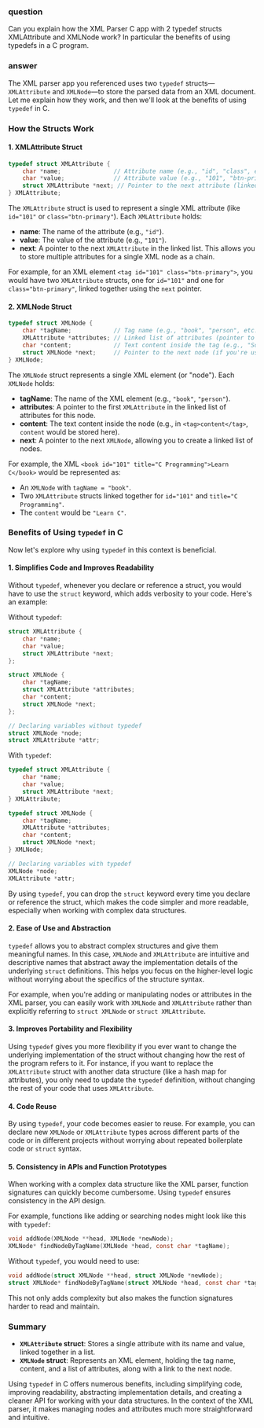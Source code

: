 ### question
Can you explain how the XML Parser C app with 2 typedef structs XMLAttribute and XMLNode work?  In particular the benefits of using typedefs in a C program.

### answer
The XML parser app you referenced uses two `typedef` structs—`XMLAttribute` and `XMLNode`—to store the parsed data from an XML document. Let me explain how they work, and then we'll look at the benefits of using `typedef` in C.

### How the Structs Work

#### 1. **XMLAttribute Struct**

```c
typedef struct XMLAttribute {
    char *name;               // Attribute name (e.g., "id", "class", etc.)
    char *value;              // Attribute value (e.g., "101", "btn-primary")
    struct XMLAttribute *next; // Pointer to the next attribute (linked list)
} XMLAttribute;
```

The `XMLAttribute` struct is used to represent a single XML attribute (like `id="101"` or `class="btn-primary"`). Each `XMLAttribute` holds:
- **name**: The name of the attribute (e.g., `"id"`).
- **value**: The value of the attribute (e.g., `"101"`).
- **next**: A pointer to the next `XMLAttribute` in the linked list. This allows you to store multiple attributes for a single XML node as a chain.

For example, for an XML element `<tag id="101" class="btn-primary">`, you would have two `XMLAttribute` structs, one for `id="101"` and one for `class="btn-primary"`, linked together using the `next` pointer.

#### 2. **XMLNode Struct**

```c
typedef struct XMLNode {
    char *tagName;            // Tag name (e.g., "book", "person", etc.)
    XMLAttribute *attributes; // Linked list of attributes (pointer to the first attribute)
    char *content;            // Text content inside the tag (e.g., "Some text here")
    struct XMLNode *next;     // Pointer to the next node (if you're using a linked list of nodes)
} XMLNode;
```

The `XMLNode` struct represents a single XML element (or "node"). Each `XMLNode` holds:
- **tagName**: The name of the XML element (e.g., `"book"`, `"person"`).
- **attributes**: A pointer to the first `XMLAttribute` in the linked list of attributes for this node.
- **content**: The text content inside the node (e.g., in `<tag>content</tag>`, `content` would be stored here).
- **next**: A pointer to the next `XMLNode`, allowing you to create a linked list of nodes.

For example, the XML `<book id="101" title="C Programming">Learn C</book>` would be represented as:
- An `XMLNode` with `tagName = "book"`.
- Two `XMLAttribute` structs linked together for `id="101"` and `title="C Programming"`.
- The `content` would be `"Learn C"`.

### Benefits of Using `typedef` in C

Now let's explore why using `typedef` in this context is beneficial.

#### 1. **Simplifies Code and Improves Readability**

Without `typedef`, whenever you declare or reference a struct, you would have to use the `struct` keyword, which adds verbosity to your code. Here's an example:

Without `typedef`:
```c
struct XMLAttribute {
    char *name;
    char *value;
    struct XMLAttribute *next;
};

struct XMLNode {
    char *tagName;
    struct XMLAttribute *attributes;
    char *content;
    struct XMLNode *next;
};

// Declaring variables without typedef
struct XMLNode *node;
struct XMLAttribute *attr;
```

With `typedef`:
```c
typedef struct XMLAttribute {
    char *name;
    char *value;
    struct XMLAttribute *next;
} XMLAttribute;

typedef struct XMLNode {
    char *tagName;
    XMLAttribute *attributes;
    char *content;
    struct XMLNode *next;
} XMLNode;

// Declaring variables with typedef
XMLNode *node;
XMLAttribute *attr;
```

By using `typedef`, you can drop the `struct` keyword every time you declare or reference the struct, which makes the code simpler and more readable, especially when working with complex data structures.

#### 2. **Ease of Use and Abstraction**

`typedef` allows you to abstract complex structures and give them meaningful names. In this case, `XMLNode` and `XMLAttribute` are intuitive and descriptive names that abstract away the implementation details of the underlying `struct` definitions. This helps you focus on the higher-level logic without worrying about the specifics of the structure syntax.

For example, when you're adding or manipulating nodes or attributes in the XML parser, you can easily work with `XMLNode` and `XMLAttribute` rather than explicitly referring to `struct XMLNode` or `struct XMLAttribute`.

#### 3. **Improves Portability and Flexibility**

Using `typedef` gives you more flexibility if you ever want to change the underlying implementation of the struct without changing how the rest of the program refers to it. For instance, if you want to replace the `XMLAttribute` struct with another data structure (like a hash map for attributes), you only need to update the `typedef` definition, without changing the rest of your code that uses `XMLAttribute`.

#### 4. **Code Reuse**

By using `typedef`, your code becomes easier to reuse. For example, you can declare new `XMLNode` or `XMLAttribute` types across different parts of the code or in different projects without worrying about repeated boilerplate code or `struct` syntax.

#### 5. **Consistency in APIs and Function Prototypes**

When working with a complex data structure like the XML parser, function signatures can quickly become cumbersome. Using `typedef` ensures consistency in the API design.

For example, functions like adding or searching nodes might look like this with `typedef`:

```c
void addNode(XMLNode **head, XMLNode *newNode);
XMLNode* findNodeByTagName(XMLNode *head, const char *tagName);
```

Without `typedef`, you would need to use:

```c
void addNode(struct XMLNode **head, struct XMLNode *newNode);
struct XMLNode* findNodeByTagName(struct XMLNode *head, const char *tagName);
```

This not only adds complexity but also makes the function signatures harder to read and maintain.

### Summary

- **`XMLAttribute` struct**: Stores a single attribute with its name and value, linked together in a list.
- **`XMLNode` struct**: Represents an XML element, holding the tag name, content, and a list of attributes, along with a link to the next node.
  
Using `typedef` in C offers numerous benefits, including simplifying code, improving readability, abstracting implementation details, and creating a cleaner API for working with your data structures. In the context of the XML parser, it makes managing nodes and attributes much more straightforward and intuitive.